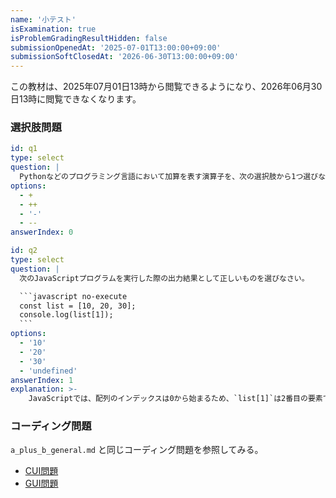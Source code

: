 ```yaml
---
name: '小テスト'
isExamination: true
isProblemGradingResultHidden: false
submissionOpenedAt: '2025-07-01T13:00:00+09:00'
submissionSoftClosedAt: '2026-06-30T13:00:00+09:00'
---
```


この教材は、2025年07月01日13時から閲覧できるようになり、2026年06月30日13時に閲覧できなくなります。


### 選択肢問題

```yaml question
id: q1
type: select
question: |
  Pythonなどのプログラミング言語において加算を表す演算子を、次の選択肢から1つ選びなさい。
options:
  - +
  - ++
  - '-'
  - --
answerIndex: 0
```

````yaml question
id: q2
type: select
question: |
  次のJavaScriptプログラムを実行した際の出力結果として正しいものを選びなさい。

  ```javascript no-execute
  const list = [10, 20, 30];
  console.log(list[1]);
  ```
options:
  - '10'
  - '20'
  - '30'
  - 'undefined'
answerIndex: 1
explanation: >-
    JavaScriptでは、配列のインデックスは0から始まるため、`list[1]`は2番目の要素である20を指します。
````

### コーディング問題

`a_plus_b_general.md` と同じコーディング問題を参照してみる。

- [CUI問題](problems/example_course_imported_a_plus_b)
- [GUI問題](problems/example_course_imported_java_gui)
